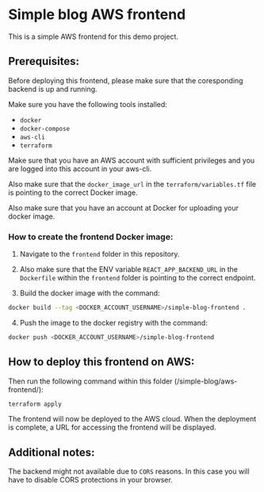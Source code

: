 # Simple blog AWS frontend

This is a simple AWS frontend for this demo project.

## Prerequisites:

Before deploying this frontend, please make sure that the coresponding backend is up and running.

Make sure you have the following tools installed:
- `docker`
- `docker-compose`
- `aws-cli`
- `terraform`

Make sure that you have an AWS account with sufficient privileges and you are logged into this account in your aws-cli.

Also make sure that the `docker_image_url` in the `terraform/variables.tf` file is pointing to the correct Docker image.

Also make sure that you have an account at Docker for uploading your docker image.

### How to create the frontend Docker image:

1. Navigate to the `frontend` folder in this repository.

2. Also make sure that the ENV variable ``REACT_APP_BACKEND_URL`` in the `Dockerfile` within the ``frontend`` folder is pointing to the correct endpoint.

3. Build the docker image with the command:
```bash
docker build --tag <DOCKER_ACCOUNT_USERNAME>/simple-blog-frontend .
```

4. Push the image to the docker registry with the command:
```bash
docker push <DOCKER_ACCOUNT_USERNAME>/simple-blog-frontend
``` 

## How to deploy this frontend on AWS:

Then run the following command within this folder (/simple-blog/aws-frontend/):
```bash
terraform apply
```

The frontend will now be deployed to the AWS cloud. When the deployment is complete, a URL for accessing the frontend will be displayed.

## Additional notes:

The backend might not available due to ``CORS`` reasons. In this case you will have to disable CORS protections in your browser.